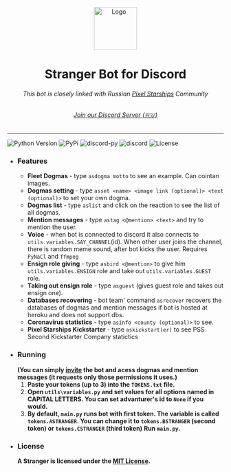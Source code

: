 <div align='center'>
    <img src="https://cdn.discordapp.com/attachments/685553321901293605/718140139632853083/e5982ce2900da24da3e4ac7c7fafc117.jpg" alt="Logo" width="100" height="100">
    <h1>Stranger Bot for Discord</h1>
    <h6>This bot is closely linked with Russian <a href='pixelstarships.com/'>Pixel Starships</a> Community</h6>
    <h6><a href='https://discord.gg/A4NETzF'>Join our Discord Server (🇷🇺)</a></h6>
</div>

___

![Python Version](https://img.shields.io/badge/python_>%3D-3.6-green) ![PyPi](https://warehouse-camo.ingress.cmh1.psfhosted.org/cd7ef4975d71b4a87a35b3c01b5b1ec8481c4549/68747470733a2f2f696d672e736869656c64732e696f2f707970692f762f7069702e737667)
![discord-py](https://img.shields.io/badge/discord.py-1.3.1-blue)     ![discord](https://img.shields.io/badge/discord-1.0.1-blue)
![License](https://img.shields.io/badge/license-MIT-green)

* ### Features
    * __Fleet Dogmas__ - type `asdogma motto` to see an example. Can cointan images.
    * __Dogmas setting__ - type `asset <name> <image link (optional)> <text (optional)>` to set your own dogma.
    * __Dogmas list__ - type `aslist` and click on the reaction to see the list of all dogmas.
    * __Mention messages__ - type `astag <@mention> <text>` and try to mention the user.
    * __Voice__ - when bot is connected to discord it also connects to `utils.variables.SAY_CHANNEL`(id). When other user joins the channel, there is random meme sound, after bot kicks the user. Requires `PyNaCl` and `ffmpeg`
    * __Ensign role giving__ - type `asbird <@mention>` to give him `utils.variables.ENSIGN` role and take out `utils.variables.GUEST` role.
    * __Taking out ensign role__ - type `asguest` (gives guest role and takes out ensign one).
    * __Databases recovering__ - bot team' command `asrecover` recovers the databases of dogmas and mention messages if bot is hosted at heroku and does not support dbs.
    * __Coronavirus statistics__ - type `asinfo <county (optional)>` to see.
    * __Pixel Starships Kickstarter__ - type `askickstart(er)` to see PSS Second Kickstarter Company statictics
* ### Running
    __(You can simply [invite](https://discord.com/api/oauth2/authorize?client_id=670692900593598530&permissions=288738624&scope=bot) the bot and acess dogmas and mention messages (it requests only those permissions it uses.)__
    1. __Paste your tokens (up to 3) into the `TOKENS.txt` file.__
    1. __Open `utils\variables.py` and set values for all options named in CAPITAL LETTERS. You can set advanturer's id to `None` if you would.__
    1. __By default, `main.py` runs bot with first token. The variable is called `tokens.ASTRANGER`. You can change it to `tokens.BSTRANGER` (second token) or `tokens.CSTRANGER` (third token)__
    __Run `main.py`.__
* ### License
    __A Stranger is licensed under the [MIT License](https://github.com/TheAmmiR/stranger-bot/blob/master/LICENSE).__